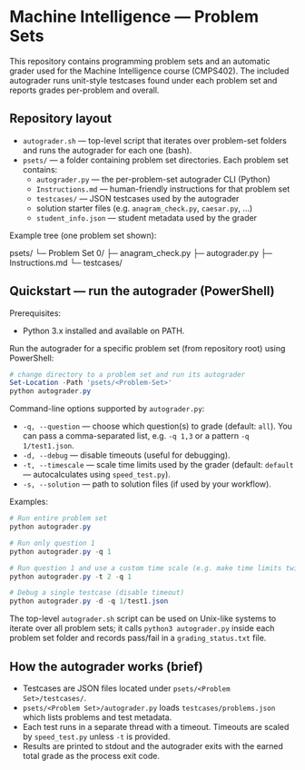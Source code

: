 # Machine Intelligence — Problem Sets

This repository contains programming problem sets and an automatic grader used for the Machine Intelligence course (CMPS402). The included autograder runs unit-style testcases found under each problem set and reports grades per-problem and overall.

## Repository layout

- `autograder.sh` — top-level script that iterates over problem-set folders and runs the autograder for each one (bash).
- `psets/` — a folder containing problem set directories. Each problem set contains:
  - `autograder.py` — the per-problem-set autograder CLI (Python)
  - `Instructions.md` — human-friendly instructions for that problem set
  - `testcases/` — JSON testcases used by the autograder
  - solution starter files (e.g. `anagram_check.py`, `caesar.py`, ...)
  - `student_info.json` — student metadata used by the grader

Example tree (one problem set shown):

psets/
└─ Problem Set 0/
    ├─ anagram_check.py
    ├─ autograder.py
    ├─ Instructions.md
    └─ testcases/

## Quickstart — run the autograder (PowerShell)

Prerequisites:

- Python 3.x installed and available on PATH.

Run the autograder for a specific problem set (from repository root) using PowerShell:

```powershell
# change directory to a problem set and run its autograder
Set-Location -Path 'psets/<Problem-Set>'
python autograder.py
```

Command-line options supported by `autograder.py`:

- `-q, --question` — choose which question(s) to grade (default: `all`). You can pass a comma-separated list, e.g. `-q 1,3` or a pattern `-q 1/test1.json`.
- `-d, --debug` — disable timeouts (useful for debugging).
- `-t, --timescale` — scale time limits used by the grader (default: `default` — autocalculates using `speed_test.py`).
- `-s, --solution` — path to solution files (if used by your workflow).

Examples:

```powershell
# Run entire problem set
python autograder.py

# Run only question 1
python autograder.py -q 1

# Run question 1 and use a custom time scale (e.g. make time limits twice as long)
python autograder.py -t 2 -q 1

# Debug a single testcase (disable timeout)
python autograder.py -d -q 1/test1.json
```

The top-level `autograder.sh` script can be used on Unix-like systems to iterate over all problem sets; it calls `python3 autograder.py` inside each problem set folder and records pass/fail in a `grading_status.txt` file.

## How the autograder works (brief)

- Testcases are JSON files located under `psets/<Problem Set>/testcases/`.
- `psets/<Problem Set>/autograder.py` loads `testcases/problems.json` which lists problems and test metadata.
- Each test runs in a separate thread with a timeout. Timeouts are scaled by `speed_test.py` unless `-t` is provided.
- Results are printed to stdout and the autograder exits with the earned total grade as the process exit code.

